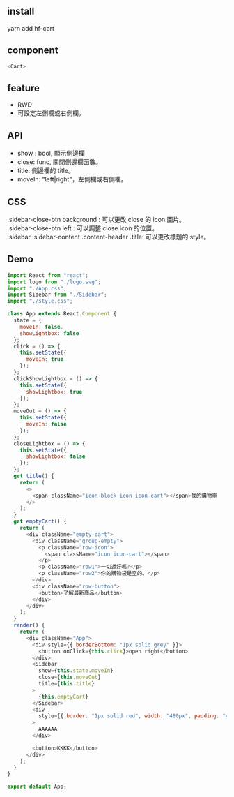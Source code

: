 ## install

yarn add hf-cart

## component

```javascript
<Cart>
```

## feature

- RWD
- 可設定左側欄或右側欄。

## API

- show : bool, 顯示側邊欄
- close: func, 關閉側邊欄函數。
- title: 側邊欄的 title。
- moveIn: "left|right"，左側欄或右側欄。 

## CSS

.sidebar-close-btn background : 可以更改 close 的 icon 圖片。<br>
.sidebar-close-btn left : 可以調整 close icon 的位置。<br>
.sidebar .sidebar-content .content-header .title: 可以更改標題的 style。

## Demo

```javascript
import React from "react";
import logo from "./logo.svg";
import "./App.css";
import Sidebar from "./Sidebar";
import "./style.css";

class App extends React.Component {
  state = {
    moveIn: false,
    showLightbox: false
  };
  click = () => {
    this.setState({
      moveIn: true
    });
  };
  clickShowLightbox = () => {
    this.setState({
      showLightbox: true
    });
  };
  moveOut = () => {
    this.setState({
      moveIn: false
    });
  };
  closeLightbox = () => {
    this.setState({
      showLightbox: false
    });
  };
  get title() {
    return (
      <>
        <span className="icon-block icon icon-cart"></span>我的購物車
      </>
    );
  }
  get emptyCart() {
    return (
      <div className="empty-cart">
        <div className="group-empty">
          <p className="row-icon">
            <span className="icon icon-cart"></span>
          </p>
          <p className="row1">一切還好嗎?</p>
          <p className="row2">你的購物袋是空的。</p>
        </div>
        <div className="row-button">
          <button>了解最新商品</button>
        </div>
      </div>
    );
  }
  render() {
    return (
      <div className="App">
        <div style={{ borderBottom: "1px solid grey" }}>
          <button onClick={this.click}>open right</button>
        </div>
        <Sidebar
          show={this.state.moveIn}
          close={this.moveOut}
          title={this.title}
        >
          {this.emptyCart}
        </Sidebar>
        <div
          style={{ border: "1px solid red", width: "480px", padding: "40px" }}
        >
          AAAAAA
        </div>

        <button>KKKK</button>
      </div>
    );
  }
}

export default App;
```
